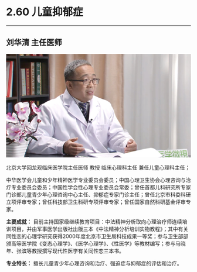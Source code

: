 # 2.60 儿童抑郁症

---

## 刘华清 主任医师

![1678943503580](image/c02_060/1678943503580.png)

北京大学回龙观临床医学院主任医师 教授 临床心理科主任 兼任儿童心理科主任；

中华医学会儿童和少年精神医学专业委员会委员；中国心理卫生协会心理咨询与治疗专业委员会委员；中国性学会性心理专业委员会常委；曾任首都儿科研究所专家门诊部儿童青少年心理咨询中心主任、抑郁症专家门诊主任；曾任北京市科委科研立项评审专家；曾任科技部卫生科研专项评审专家；曾任国家自然科研基金评审专家。

**主要成就：** 目前主持国家级继续教育项目：中法精神分析取向心理治疗师连续培训项目，并由军事医学出版社出版三本《中法精神分析培训实物教程》；其中有关同性恋的心理学研究获得2000年度北京市卫生局科技成果一等奖；参与卫生部部颁高等医学院《变态心理学》、《医学心理学》、《性医学》等教材编写；参与马晓年、张滨等教授撰写现代性医学有关同性恋三本书。

**专业特长：** 擅长儿童青少年心理咨询和治疗、强迫症与抑郁症的评估和治疗。
